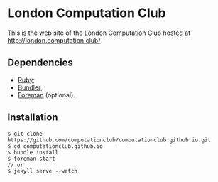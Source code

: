 # London Computation Club

This is the web site of the London Computation Club hosted at
http://london.computation.club/

## Dependencies

* [Ruby](https://www.ruby-lang.org/en/);
* [Bundler](http://bundler.io/);
* [Foreman](http://ddollar.github.io/foreman/) (optional).

## Installation

```console
$ git clone https://github.com/computationclub/computationclub.github.io.git
$ cd computationclub.github.io
$ bundle install
$ foreman start
// or
$ jekyll serve --watch
```
